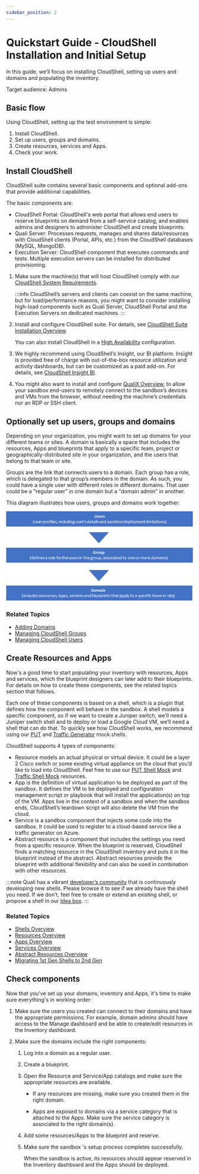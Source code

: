 ```yaml
---
sidebar_position: 2
---
```


# Quickstart Guide - CloudShell Installation and Initial Setup

In this guide, we’ll focus on installing CloudShell, setting up users and domains and populating the inventory.

Target audience: Admins

## Basic flow

Using CloudShell, setting up the test environment is simple:

1. Install CloudShell.
2. Set up users, groups and domains.
3. Create resources, services and Apps.
4. Check your work.

## Install CloudShell

CloudShell suite contains several basic components and optional add-ons that provide additional capabilities.

The basic components are:

- CloudShell Portal: CloudShell's web portal that allows end users to reserve blueprints on demand from a self-service catalog, and enables admins and designers to administer CloudShell and create blueprints.
- Quali Server: Processes requests, manages and shares data/resources with CloudShell clients (Portal, APIs, etc.) from the CloudShell databases (MySQL, MongoDB).
- Execution Server: CloudShell component that executes commands and tests. Multiple execution servers can be installed for distributed provisioning.

1. Make sure the machine(s) that will host CloudShell comply with our [CloudShell System Requirements](../install-configure/cs-system-requirements/index.md).
    
    :::info
    CloudShell’s servers and clients can coexist on the same machine, but for load/performance reasons, you might want to consider installing high-load components such as Quali Server, CloudShell Portal and the Execution Servers on dedicated machines.
    :::
    
2. Install and configure CloudShell suite. For details, see [CloudShell Suite Installation Overview](../install-configure/cloudshell-suite/cloudshell-suite-overview/index.md).
    
    You can also install CloudShell in a [High Availability](../install-configure/cloudshell-suite/cloudshell-suite-overview/high-availability.md) configuration.
    
3. We highly recommend using CloudShell’s Insight, our BI platform. Insight is provided free of charge with out-of-the-box resource utilization and activity dashboards, but can be customized as a paid add-on. For details, see [CloudShell Insight BI](../install-configure/cs-insight-bi/index.md).
4. You might also want to install and configure [QualiX Overview](../install-configure/qualix/qualix-overview/index.md), to allow your sandbox end-users to remotely connect to the sandbox’s devices and VMs from the browser, without needing the machine’s credentials nor an RDP or SSH client.

## Optionally set up users, groups and domains

Depending on your organization, you might want to set up domains for your different teams or sites. A domain is basically a space that includes the resources, Apps and blueprints that apply to a specific team, project or geographically-distributed site in your organization, and the users that belong to that team or site.

Groups are the link that connects users to a domain. Each group has a role, which is delegated to that group’s members in the domain. As such, you could have a single user with different roles in different domains. That user could be a "regular user” in one domain but a "domain admin” in another.

This diagram illustrates how users, groups and domains work together:

![](/Images/CloudShell-Portal/Quickstart/UsersGroupsDomain.png)

### Related Topics

- [Adding Domains](../admin/cloudshell-identity-management/cloudshell-domains/adding-domains.md)
- [Managing CloudShell Groups](../admin/cloudshell-identity-management/managing-users/managing-cloudshell-groups.md)
- [Managing CloudShell Users](../admin/cloudshell-identity-management/managing-users/managing-cloudshell-users.md)

## Create Resources and Apps

Now's a good time to start populating your inventory with resources, Apps and services, which the blueprint designers can later add to their blueprints. For details on how to create these components, see the related topics section that follows.

Each one of these components is based on a shell, which is a plugin that defines how the component will behave in the sandbox. A shell models a specific component, so if we want to create a Juniper switch, we’ll need a Juniper switch shell and to deploy or load a Google Cloud VM, we’ll need a shell that can do that. To quickly see how CloudShell works, we recommend using our [PUT](https://github.com/QualiSystemsLab/Quali-University-Prep/raw/master/Shells/putshell/dist/Putshell.zip) and [Traffic Generator](https://github.com/QualiSystemsLab/Quali-University-Prep/raw/master/Shells/trafficshell/dist/Trafficshell.zip) mock shells.

CloudShell supports 4 types of components:

- Resource models an actual physical or virtual device. It could be a layer 2 Cisco switch or some existing virtual appliance on the cloud that you’d like to load into CloudShell. Feel free to use our [PUT Shell Mock](https://github.com/QualiSystemsLab/Quali-University-Prep/raw/master/Shells/putshell/dist/Putshell.zip) and [Traffic Shell Mock](https://github.com/QualiSystemsLab/Quali-University-Prep/raw/master/Shells/trafficshell/dist/Trafficshell.zip) resources.
- App is the definition of virtual application to be deployed as part of the sandbox. It defines the VM to be deployed and configuration management script or playbook that will install the application(s) on top of the VM. Apps live in the context of a sandbox and when the sandbox ends, CloudShell’s teardown script will also delete the VM from the cloud.
- Service is a sandbox component that injects some code into the sandbox. It could be used to register to a cloud-based service like a traffic generator on Azure.
- Abstract resource is a component that includes the settings you need from a specific resource. When the blueprint is reserved, CloudShell finds a matching resource in the CloudShell inventory and puts it in the blueprint instead of the abstract. Abstract resources provide the blueprint with additional flexibility and can also be used in combination with other resources.

:::note
Quali has a vibrant [developer’s community](https://github.com/orgs/QualiSystems/discussions/categories/integrations) that is continuously developing new shells. Please browse it to see if we already have the shell you need. If we don’t, feel free to create or extend an existing shell, or propose a shell in our [Idea box](https://community.quali.com/ideabox).
:::

### Related Topics

- [Shells Overview](../intro/features/shells.md)
- [Resources Overview](../intro/features/resources.md)
- [Apps Overview](../intro/features/apps-overview.md)
- [Services Overview](../intro/features/services.md)
- [Abstract Resources Overview](../intro/features/abstract-resources)
- [Migrating 1st Gen Shells to 2nd Gen](../devguide/reference/migrate-1st-gen-shell-to-2nd-gen-shell.md)

## Check components

Now that you've set up your domains, inventory and Apps, it's time to make sure everything's in working order:

1. Make sure the users you created can connect to their domains and have the appropriate permissions. For example, domain admins should have access to the Manage dashboard and be able to create/edit resources in the Inventory dashboard.

1. Make sure the domains include the right components:
    1. Log into a domain as a regular user.
    2. Create a blueprint.
    3. Open the Resource and Service/App catalogs and make sure the appropriate resources are available.
        
        - If any resources are missing, make sure you created them in the right domain.
        
        - Apps are exposed to domains via a service category that is attached to the Apps. Make sure the service category is associated to the right domain(s).
    4. Add some resources/Apps to the blueprint and reserve.
    5. Make sure the sandbox 's setup process completes successfully.
        
        When the sandbox is active, its resources should appear reserved in the Inventory dashboard and the Apps should be deployed.